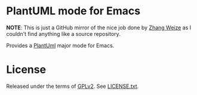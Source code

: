 PlantUML mode for Emacs
=======================

**NOTE**: This is just a GitHub mirror of the nice job done by [Zhang
Weize](http://zhangweize.wordpress.com/2010/09/20/update-plantuml-mode/)
as I couldn't find anything like a source repository.

Provides a [PlantUml](http://plantuml.sourceforge.net/) major mode for
Emacs.

License
=======

Released under the terms of [GPLv2](http://www.gnu.org/licenses/gpl-2.0.html). See [LICENSE.txt](https://github.com/skuro/plantuml-mode/blob/master/LICENSE.txt).

